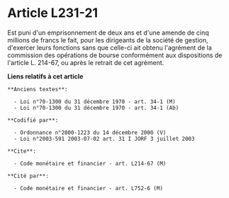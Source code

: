 # Article L231-21

Est puni d'un emprisonnement de deux ans et d'une amende de cinq millions de francs le fait, pour les dirigeants de la
société de gestion, d'exercer leurs fonctions sans que celle-ci ait obtenu l'agrément de la commission des opérations de
bourse conformément aux dispositions de l'article L. 214-67, ou après le retrait de cet agrément.

**Liens relatifs à cet article**

	**Anciens textes**:

	  - Loi n°70-1300 du 31 décembre 1970 - art. 34-1 (M)
	  - Loi n°70-1300 du 31 décembre 1970 - art. 34-1 (Ab)

	**Codifié par**:

	  - Ordonnance n°2000-1223 du 14 décembre 2000 (V)
	  - Loi n°2003-591 2003-07-02 art. 31 I JORF 3 juillet 2003

	**Cite**:

	  - Code monétaire et financier - art. L214-67 (M)

	**Cité par**:

	  - Code monétaire et financier - art. L752-6 (M)
